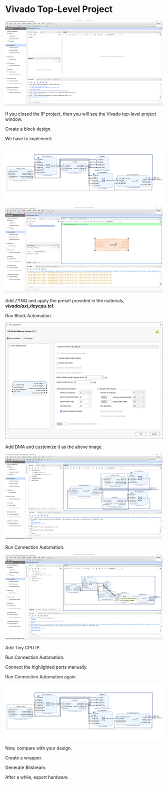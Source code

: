 # Vivado Top-Level Project

![Vivado%20Top-Level%20Project%206f80763a39964c148310480f79371f2e/Untitled.png](Vivado%20Top-Level%20Project%206f80763a39964c148310480f79371f2e/Untitled.png)

If you closed the IP project, then you will see the Vivado top-level project window.

Create a block design.

We have to implement:

![Vivado%20Top-Level%20Project%206f80763a39964c148310480f79371f2e/Untitled%201.png](Vivado%20Top-Level%20Project%206f80763a39964c148310480f79371f2e/Untitled%201.png)

![Vivado%20Top-Level%20Project%206f80763a39964c148310480f79371f2e/Untitled%202.png](Vivado%20Top-Level%20Project%206f80763a39964c148310480f79371f2e/Untitled%202.png)

Add ZYNQ and apply the preset provided in the materials, ***vivado/axi_tinycpu.tcl***.

Run Block Automation.

![Vivado%20Top-Level%20Project%206f80763a39964c148310480f79371f2e/Untitled%203.png](Vivado%20Top-Level%20Project%206f80763a39964c148310480f79371f2e/Untitled%203.png)

Add DMA and customize it as the above image.

![Vivado%20Top-Level%20Project%206f80763a39964c148310480f79371f2e/Untitled%204.png](Vivado%20Top-Level%20Project%206f80763a39964c148310480f79371f2e/Untitled%204.png)

Run Connection Automation.

![Vivado%20Top-Level%20Project%206f80763a39964c148310480f79371f2e/Untitled%205.png](Vivado%20Top-Level%20Project%206f80763a39964c148310480f79371f2e/Untitled%205.png)

Add Tiny CPU IP.

Run Connection Automation.

Connect the highlighted ports manually.

Run Connection Automation again.

![Vivado%20Top-Level%20Project%206f80763a39964c148310480f79371f2e/Untitled%201.png](Vivado%20Top-Level%20Project%206f80763a39964c148310480f79371f2e/Untitled%201.png)

Now, compare with your design.

Create a wrapper.

Generate Bitstream.

After a while, export hardware.
